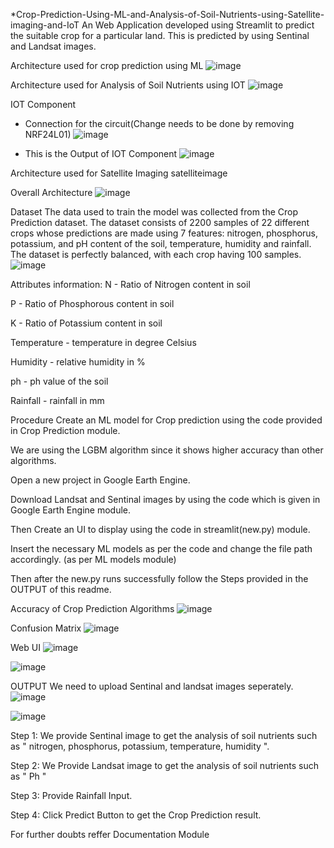 *Crop-Prediction-Using-ML-and-Analysis-of-Soil-Nutrients-using-Satellite-imaging-and-IoT
An Web Application developed using Streamlit to predict the suitable crop for a particular land. This is predicted by using Sentinal and Landsat images.

Architecture used for crop prediction using ML
![image](https://github.com/user-attachments/assets/ade15080-074a-46d3-9910-07ef020b397e)



Architecture used for Analysis of Soil Nutrients using IOT
![image](https://github.com/user-attachments/assets/7980f857-c95c-4188-adc0-7c3b7a369bd8)


IOT Component
* Connection for the circuit(Change needs to be done by removing NRF24L01)
![image](https://github.com/user-attachments/assets/57092fcc-dc04-4c47-b7c6-8d98b505c75c)


* This is the Output of IOT Component
![image](https://github.com/user-attachments/assets/fb05dd39-b176-41d8-a617-5c667b2d6ccc)


Architecture used for Satellite Imaging
satelliteimage

Overall Architecture
![image](https://github.com/user-attachments/assets/9a8ccd08-1d43-4a82-8d7c-b2d67884e014)


Dataset
The data used to train the model was collected from the Crop Prediction dataset. The dataset consists of 2200 samples of 22 different crops whose predictions are made using 7 features: nitrogen, phosphorus, potassium, and pH content of the soil, temperature, humidity and rainfall. The dataset is perfectly balanced, with each crop having 100 samples.
![image](https://github.com/user-attachments/assets/1059f6aa-8d5b-40ff-89ef-6b6926966964)


Attributes information:
N - Ratio of Nitrogen content in soil

P - Ratio of Phosphorous content in soil

K - Ratio of Potassium content in soil

Temperature - temperature in degree Celsius

Humidity - relative humidity in %

ph - ph value of the soil

Rainfall - rainfall in mm

Procedure
Create an ML model for Crop prediction using the code provided in Crop Prediction module.

We are using the LGBM algorithm since it shows higher accuracy than other algorithms.

Open a new project in Google Earth Engine.

Download Landsat and Sentinal images by using the code which is given in Google Earth Engine module.

Then Create an UI to display using the code in streamlit(new.py) module.

Insert the necessary ML models as per the code and change the file path accordingly. (as per ML models module)

Then after the new.py runs successfully follow the Steps provided in the OUTPUT of this readme.

Accuracy of Crop Prediction Algorithms
![image](https://github.com/user-attachments/assets/34a2fc9b-3032-470b-b222-f2460fd61e37)


Confusion Matrix
![image](https://github.com/user-attachments/assets/92967815-3218-406c-91a5-d92f3f5ab970)


Web UI
![image](https://github.com/user-attachments/assets/ce1571a5-6727-4c10-9ef8-ae858fa1ae18)

![image](https://github.com/user-attachments/assets/aa007c5f-d5dc-476f-9293-7f6265a8ed84)



OUTPUT
We need to upload Sentinal and landsat images seperately.
![image](https://github.com/user-attachments/assets/13604343-4856-4722-9f99-645b441044f5)

![image](https://github.com/user-attachments/assets/73374d4a-b825-43d8-a639-05dd6705442d)


Step 1: We provide Sentinal image to get the analysis of soil nutrients such as " nitrogen, phosphorus, potassium, temperature, humidity ".

Step 2: We Provide Landsat image to get the analysis of soil nutrients such as " Ph "

Step 3: Provide Rainfall Input.

Step 4: Click Predict Button to get the Crop Prediction result.

For further doubts reffer Documentation Module

